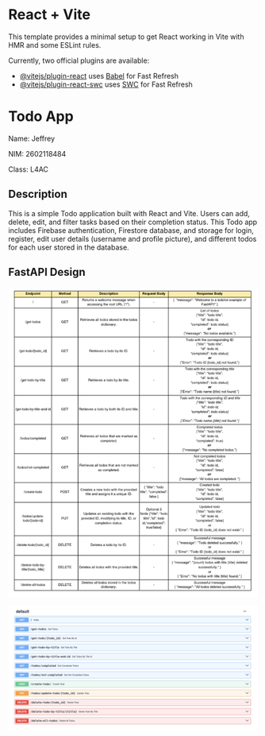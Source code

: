 # React + Vite

This template provides a minimal setup to get React working in Vite with HMR and some ESLint rules.

Currently, two official plugins are available:

- [@vitejs/plugin-react](https://github.com/vitejs/vite-plugin-react/blob/main/packages/plugin-react/README.md) uses [Babel](https://babeljs.io/) for Fast Refresh
- [@vitejs/plugin-react-swc](https://github.com/vitejs/vite-plugin-react-swc) uses [SWC](https://swc.rs/) for Fast Refresh

# Todo App

Name: Jeffrey

NIM: 2602118484

Class: L4AC

## Description

This is a simple Todo application built with React and Vite. Users can add, delete, edit, and filter tasks based on their completion status. This Todo app includes Firebase authentication, Firestore database, and storage for login, register, edit user details (username and profile picture), and different todos for each user stored in the database.

## FastAPI Design 

![todoapp-api-design](/src/assets/todo-app-api-design.png)

![FastAPIMethods](/src/assets/fastapi-method.png)
